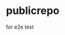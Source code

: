 # publicrepo
for e2e test











































































































































































































































































































































































































































































































































































































































































































































































































































































































































































































































































































































































































































































































































































































































































































































































































































































































































































































































































































































































































































































































































































































































































































































































































































































































































































































































































































































































































































































































































































































































































































































































































































































































































